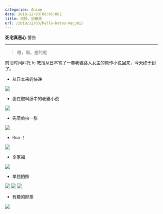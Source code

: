 ```yaml
---
categories: Anime
date: 2018-12-03T08:05:00Z
title: 你好，加藤惠
url: /2018/12/03/hello-katou-megumi/
---
```


**死宅真恶心** 警告

 <!--more-->

---

> 嗯，啊，是的呢

前段时间拜托 fc 教授从日本寄了一套~~老婆~~路人女主的原作小说回来，今天终于到了。


- 从日本来的快递

![](package-from-japan.jpg)

- 裹在塑料膜中的~~老婆~~小说

![](wife-in-package.jpg)

- 先简单拍一张

![](quick-shot.jpg)

- Rua ！

![](rua.jpg)

- 全家福

![](hotchpotch.jpg)

- 单独拍照

![](katou-megumi-1.jpg)
![](katou-megumi-2.jpg)
![](katou-megumi-3.jpg)

- 有趣的邮票

![](stamps.jpg)
